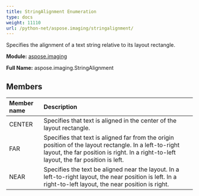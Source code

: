 ```yaml
---
title: StringAlignment Enumeration
type: docs
weight: 11110
url: /python-net/aspose.imaging/stringalignment/
---
```


Specifies the alignment of a text string relative to its layout rectangle.

**Module:** [aspose.imaging](/imaging/python-net/aspose.imaging/)

**Full Name:** aspose.imaging.StringAlignment

## **Members**
| **Member name** | **Description** |
| :- | :- |
| CENTER | Specifies that text is aligned in the center of the layout rectangle. |
| FAR | Specifies that text is aligned far from the origin position of the layout rectangle. In a left-to-right layout, the far position is right. In a right-to-left layout, the far position is left. |
| NEAR | Specifies the text be aligned near the layout. In a left-to-right layout, the near position is left. In a right-to-left layout, the near position is right. |
